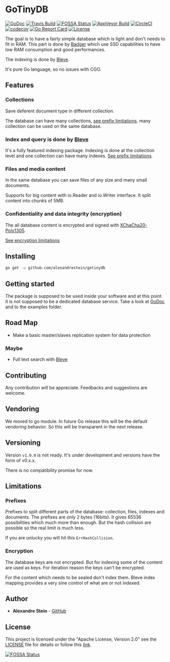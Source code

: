 # GoTinyDB

[![GoDoc](https://godoc.org/github.com/alexandrestein/gotinydb?status.svg)](https://godoc.org/github.com/alexandrestein/gotinydb)
[![Travis Build](https://travis-ci.org/alexandrestein/gotinydb.svg?branch=master)](https://travis-ci.org/alexandrestein/gotinydb) 
[![FOSSA Status](https://app.fossa.io/api/projects/git%2Bgithub.com%2Falexandrestein%2Fgotinydb.svg?type=shield)](https://app.fossa.io/projects/git%2Bgithub.com%2Falexandrestein%2Fgotinydb?ref=badge_shield)
[![AppVeyor Build](https://ci.appveyor.com/api/projects/status/7kr5y6kk9jtkg261?svg=true)](https://ci.appveyor.com/project/alexandrestein/gotinydb)
[![CircleCI](https://circleci.com/gh/alexandrestein/gotinydb.svg?style=svg)](https://circleci.com/gh/alexandrestein/gotinydb)
[![codecov](https://codecov.io/gh/alexandreStein/GoTinyDB/branch/master/graph/badge.svg)](https://codecov.io/gh/alexandreStein/GoTinyDB) 
[![Go Report Card](https://goreportcard.com/badge/github.com/alexandrestein/gotinydb)](https://goreportcard.com/report/github.com/alexandrestein/gotinydb)
[![License](https://img.shields.io/badge/License-Apache--2.0-blue.svg)](http://www.apache.org/licenses/LICENSE-2.0)

The goal is to have a fairly simple database which is light and don't needs to fit in RAM. This part is done by [Badger](https://github.com/dgraph-io/badger) which use SSD capabilities to have low
RAM consumption and good performances.

The indexing is done by [Bleve](https://blevesearch.com).

It's pure Go language, so no issues with CGO.

## Features

### Collections

Save deferent document type in different collection.

The database can have many collections, [see prefix limitations](#prefixes).
many collection can be used on the same database.

### Index and query is done by [Bleve](https://blevesearch.com)

It's a fully featured indexing package.
Indexing is done at the collection level and one collection can have many indexes. [See prefix limitations](#prefixes).

### Files and media content

In the same database you can save files of any size and many small documents.

Supports for big content with io.Reader and io.Writer interface.
It split content into chunks of 5MB.

### Confidentiality and data integrity (encryption)

The all database content is encrypted and signed with [XChaCha20-Poly1305](https://godoc.org/golang.org/x/crypto/chacha20poly1305#NewX).

[See encryption limitations](#encryption)

## Installing

```bash
go get -u github.com/alexandrestein/gotinydb
```

## Getting started

The package is supposed to be used inside your software and at this point it is not supposed to be a dedicated database service.
Take a look at [GoDoc](https://godoc.org/github.com/alexandrestein/gotinydb) and to the examples folder.

## Road Map

- Make a basic master/slaves replication system for data protection

### Maybe

- Full text search with [Bleve](http://www.blevesearch.com/)

## Contributing

Any contribution will be appreciate.
Feedbacks and suggestions are welcome.

## Vendoring

We moved to go module.
In future Go release this will be the default vendoring behavior. So this will be transparent in the next release.

## Versioning

Version `v1.0.0` is not ready.
It's under development and versions have the form of v0.x.x.

There is no compatibility promise for now.

## Limitations

### Prefixes

Prefixes to split different parts of the database: collection, files, indexes and documents.
The prefixes are only 2 bytes (16bits). It gives 65536 possibilities which much more than enough.
But the hash collision are possible so the real limit is much less.

If you are unlucky you will hit this `ErrHashCollision`.

### Encryption

The database keys are not encrypted. But for indexing some of the content are used as keys.
For iteration reason the keys can't be encrypted.

For the content which needs to be sealed don't index them.
Bleve index mapping provides a very sine control of what are or not indexed.

## Author

- **Alexandre Stein** - [GitHub](https://github.com/alexandrestein)

## License

This project is licensed under the "Apache License, Version 2.0" see the [LICENSE](LICENSE) file for details or follow this [link](http://www.apache.org/licenses/LICENSE-2.0).

[![FOSSA Status](https://app.fossa.io/api/projects/git%2Bgithub.com%2Falexandrestein%2Fgotinydb.svg?type=large)](https://app.fossa.io/projects/git%2Bgithub.com%2Falexandrestein%2Fgotinydb?ref=badge_large)
